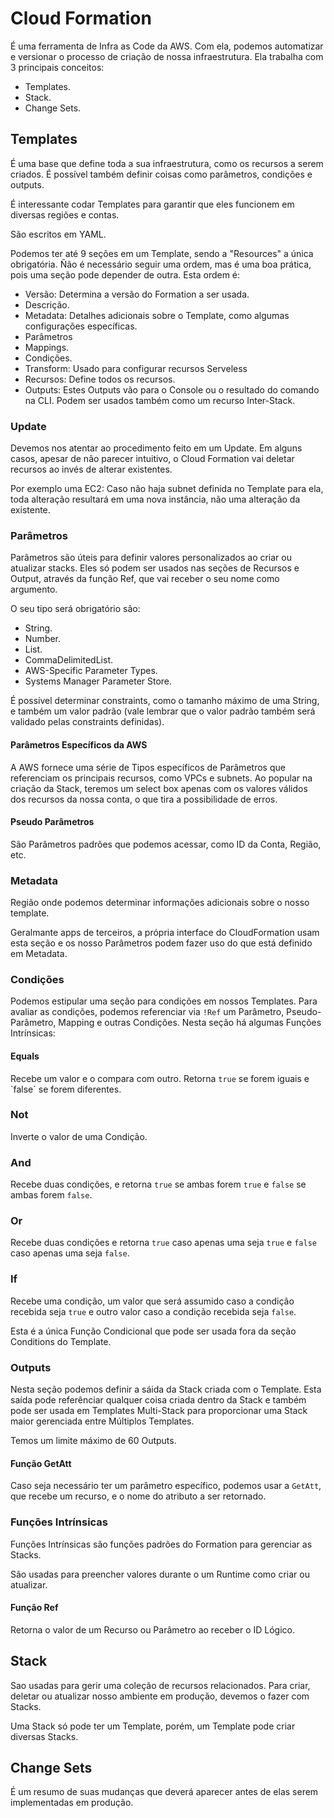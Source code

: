 # Cloud Formation

É uma ferramenta de Infra as Code da AWS. Com ela, podemos automatizar
e versionar o processo de criação de nossa infraestrutura. Ela trabalha
com 3 principais conceitos: 

- Templates.
- Stack.
- Change Sets.

## Templates

É uma base que define toda a sua infraestrutura, como os recursos a serem
criados. É possível também definir coisas como parâmetros, condições e 
outputs.

É interessante codar Templates para garantir que eles funcionem em diversas
regiões e contas.

São escritos em YAML.

Podemos ter até 9 seções em um Template, sendo a "Resources" a única obrigatória.
Ñão é necessário seguir uma ordem, mas é uma boa prática, pois uma seção pode 
depender de outra. Esta ordem é:

- Versão: Determina a versão do Formation a ser usada.
- Descrição.
- Metadata: Detalhes adicionais sobre o Template, como algumas configurações específicas.
- Parâmetros
- Mappings.
- Condições.
- Transform: Usado para configurar recursos Serveless
- Recursos: Define todos os recursos.
- Outputs: Estes Outputs vão para o Console ou o resultado do comando na CLI. Podem ser usados também como um recurso Inter-Stack.

### Update

Devemos nos atentar ao procedimento feito em um Update. Em alguns casos,
apesar de não parecer intuitivo, o Cloud Formation vai deletar recursos
ao invés de alterar existentes.

Por exemplo uma EC2: Caso não haja subnet definida no Template para ela,
toda alteração resultará em uma nova instância, não uma alteração da
existente.

### Parâmetros

Parâmetros são úteis para definir valores personalizados ao criar ou atualizar stacks.
Eles só podem ser usados nas seções de Recursos e Output, através da função Ref, que
vai receber o seu nome como argumento.

O seu tipo será obrigatório são:

- String.
- Number.
- List<Number>.
- CommaDelimitedList.
- AWS-Specific Parameter Types.
- Systems Manager Parameter Store.

É possível determinar constraints, como o tamanho máximo de uma String, e também
um valor padrão (vale lembrar que o valor padrão também será validado pelas
constraints definidas).

#### Parâmetros Específicos da AWS

A AWS fornece uma série de Tipos específicos de Parâmetros que referenciam os principais
recursos, como VPCs e subnets. Ao popular na criação da Stack, teremos um select box apenas
com os valores válidos dos recursos da nossa conta, o que tira a possibilidade de erros.

#### Pseudo Parâmetros

São Parâmetros padrões que podemos acessar, como ID da Conta, Região, etc.

### Metadata

Região onde podemos determinar informações adicionais sobre o nosso template.

Geralmante apps de terceiros, a própria interface do CloudFormation usam esta
seção e os nosso Parâmetros podem fazer uso do que está definido em Metadata.

### Condições

Podemos estipular uma seção para condições em nossos Templates.
Para avaliar as condições, podemos referenciar via `!Ref` um 
Parâmetro, Pseudo-Parâmetro, Mapping e outras Condições.
Nesta seção há algumas Funções Intrínsicas:

#### Equals

Recebe um valor e o compara com outro. Retorna `true` se forem iguais e `false´
se forem diferentes.

### Not

Inverte o valor de uma Condição.

### And

Recebe duas condições, e retorna `true` se ambas forem `true` e
`false` se ambas forem `false`.

### Or

Recebe duas condições e retorna `true` caso apenas uma seja `true`
e `false` caso apenas uma seja `false`.

### If

Recebe uma condição, um valor que será assumido caso a condição
recebida seja `true` e outro valor caso a condição recebida seja
`false`.

Esta é a única Função Condicional que pode ser usada fora da seção
Conditions do Template.

### Outputs

Nesta seção podemos definir a sáida da Stack criada com o Template.
Esta saída pode referênciar qualquer coisa criada dentro da Stack
e também pode ser usada em Templates Multi-Stack para proporcionar
uma Stack maior gerenciada entre Múltiplos Templates.

Temos um limite máximo de 60 Outputs.

#### Função GetAtt

Caso seja necessário ter um parâmetro específico, podemos usar a 
`GetAtt`, que recebe um recurso, e o nome do atributo a ser retornado.

### Funções Intrínsicas

Funções Intrínsicas são funções padrões do Formation para gerenciar as Stacks.

São usadas para preencher valores durante o um Runtime como criar ou 
atualizar.

#### Função Ref

Retorna o valor de um Recurso ou Parâmetro ao receber o ID Lógico.

## Stack

Sao usadas para gerir uma coleção de recursos relacionados. Para criar, deletar
ou atualizar nosso ambiente em produção, devemos o fazer com Stacks.

Uma Stack só pode ter um Template, porém, um Template pode criar diversas Stacks.

## Change Sets

É um resumo de suas mudanças que deverá aparecer antes de elas serem implementadas
em produção.
